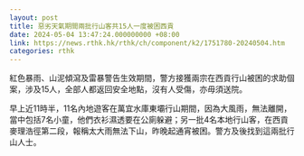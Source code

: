 ```yaml
---
layout: post
title: 惡劣天氣期間兩批行山客共15人一度被困西貢
date: 2024-05-04 13:47:24.000000000 +08:00
link: https://news.rthk.hk/rthk/ch/component/k2/1751780-20240504.htm
categories: rthk
---
```


紅色暴雨、山泥傾瀉及雷暴警告生效期間，警方接獲兩宗在西貢行山被困的求助個案，涉及15人，全部人都返回安全地點，沒有人受傷，亦毋須送院。

早上近11時半，11名內地遊客在萬宜水庫東壩行山期間，因為大風雨，無法離開，當中包括7名小童，他們衣衫濕透要在公廁躲避；另一批4名本地行山客，在西貢麥理浩徑第二段，報稱太大雨無法下山，昨晚起通宵被困。警方及後找到這兩批行山人士。
